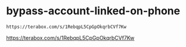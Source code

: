 # bypass-account-linked-on-phone
```
https://terabox.com/s/1RebqpL5CpGpOkqrbCVf7Kw
```
https://terabox.com/s/1RebqpL5CpGpOkqrbCVf7Kw
